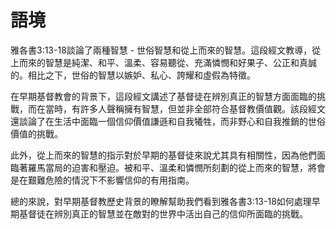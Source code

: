 # 語境

雅各書3:13-18談論了兩種智慧 - 世俗智慧和從上而來的智慧。這段經文教導，從上而來的智慧是純潔、和平、溫柔、容易聽從、充滿憐憫和好果子、公正和真誠的。相比之下，世俗的智慧以嫉妒、私心、誇耀和虛假為特徵。

在早期基督教會的背景下，這段經文講述了基督徒在辨別真正的智慧方面面臨的挑戰，而在當時，有許多人聲稱擁有智慧，但並非全部符合基督教價值觀。該段經文還談論了在生活中面臨一個信仰價值謙遜和自我犧牲，而非野心和自我推銷的世俗價值的挑戰。

此外，從上而來的智慧的指示對於早期的基督徒來說尤其具有相關性，因為他們面臨著羅馬當局的迫害和壓迫。被和平、溫柔和憐憫所刻劃的從上而來的智慧，將會是在艱難危險的情況下不影響信仰的有用指南。

總的來說，對早期基督教歷史背景的瞭解幫助我們看到雅各書3:13-18如何處理早期基督徒在辨別真正的智慧並在敵對的世界中活出自己的信仰所面臨的挑戰。